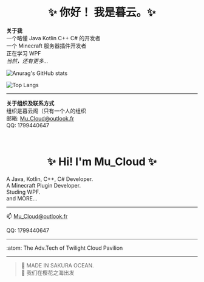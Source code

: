 <h1 align="center">✨ 你好！ 我是暮云。✨</h1>

__关于我__  
一个略懂 Java Kotlin C++ C# 的开发者  
一个 Minecraft 服务器插件开发者  
正在学习 WPF  
_当然，还有更多..._  

![Anurag's GitHub stats](https://github-readme-stats.vercel.app/api?username=MuCloudOfficial&show_icons=true&theme=github_dark&card_width=450&card_height=200)  
  
![Top Langs](https://github-readme-stats.vercel.app/api/top-langs/?username=MuCloudOfficial&layout=compact&theme=github_dark)  

---

__关于组织及联系方式__  
组织是暮云阁（只有一个人的组织  
邮箱: Mu_Cloud@outlook.fr  
QQ: 1799440647  

<br/>

<h1 align="center">✨ Hi! I'm Mu_Cloud ✨</h1>

A Java, Kotlin, C++, C# Developer.  
A Minecraft Plugin Developer.    
Studing WPF.  
and MORE...  

---

📫 Mu_Cloud@outlook.fr  

QQ: 1799440647

---

:atom: The Adv.Tech of Twilight Cloud Pavilion

---

> 💮 MADE IN SAKURA OCEAN.  
> 💮 我们在樱花之海出发  
